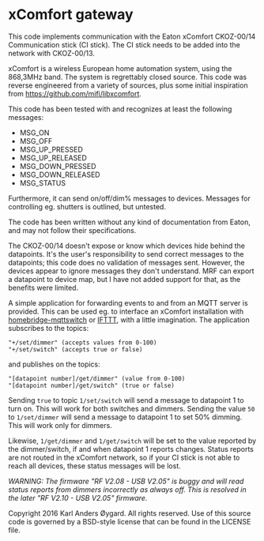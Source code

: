 xComfort gateway
================

This code implements communication with the Eaton xComfort CKOZ-00/14
Communication stick (CI stick).  The CI stick needs to be added into
the network with CKOZ-00/13.

xComfort is a wireless European home automation system, using the
868,3MHz band.  The system is regrettably closed source.  This code
was reverse engineered from a variety of sources, plus some initial
inspiration from <https://github.com/mifi/libxcomfort>.

This code has been tested with and recognizes at least the following
messages:

 * MSG_ON
 * MSG_OFF
 * MSG_UP_PRESSED
 * MSG_UP_RELEASED
 * MSG_DOWN_PRESSED
 * MSG_DOWN_RELEASED
 * MSG_STATUS

Furthermore, it can send on/off/dim% messages to devices.  Messages
for controlling eg. shutters is outlined, but untested.

The code has been written without any kind of documentation from
Eaton, and may not follow their specifications.

The CKOZ-00/14 doesn't expose or know which devices hide behind the
datapoints.  It's the user's responsibility to send correct messages
to the datapoints; this code does no validation of messages sent.
However, the devices appear to ignore messages they don't understand.
MRF can export a datapoint to device map, but I have not added support
for that, as the benefits were limited.

A simple application for forwarding events to and from an MQTT server is
provided.  This can be used eg. to interface an xComfort installation with
[homebridge-mqttswitch](https://github.com/ilcato/homebridge-mqttswitch)
or [IFTTT](https://ifttt.com/), with a little imagination.  The
application subscribes to the topics:

    "+/set/dimmer" (accepts values from 0-100)
    "+/set/switch" (accepts true or false)

and publishes on the topics:

    "[datapoint number]/get/dimmer" (value from 0-100)
    "[datapoint number]/get/switch" (true or false)

Sending `true` to topic `1/set/switch` will send a message to
datapoint 1 to turn on.  This will work for both switches and dimmers.
Sending the value `50` to `1/set/dimmer` will send a message to
datapoint 1 to set 50% dimming.  This will work only for dimmers.

Likewise, `1/get/dimmer` and `1/get/switch` will be set to the value
reported by the dimmer/switch, if and when datapoint 1 reports
changes.  Status reports are not routed in the xComfort network, so if
your CI stick is not able to reach all devices, these status messages
will be lost.

_WARNING: The firmware "RF V2.08 - USB V2.05" is buggy and will read
status reports from dimmers incorrectly as always off.  This is
resolved in the later "RF V2.10 - USB V2.05" firmware._

Copyright 2016 Karl Anders Øygard. All rights reserved.
Use of this source code is governed by a BSD-style license that can be
found in the LICENSE file.
